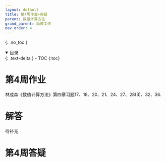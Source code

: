 ```yaml
---
layout: default
title: 第4周作业+答疑
parent: 数值计算方法
grand_parent: 助教工作
nav_order: 4
---
```


{: .no_toc }

<details open markdown="block">
  <summary>
    目录
  </summary>
  {: .text-delta }
- TOC
{:toc}
</details>

# 第4周作业

林成森《数值计算方法》第四章习题17、18、20、21、24、27、28(3)、32、36.


# 解答

待补充


# 第4周答疑







